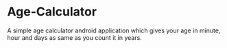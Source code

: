 # Age-Calculator

A simple age calculator android application which gives your age in minute, hour and days as same as you count it in years.
